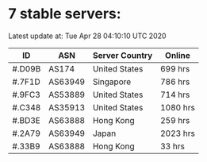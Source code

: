 # 7 stable servers:

Latest update at: Tue Apr 28 04:10:10 UTC 2020

| ID | ASN | Server Country | Online |
| -- | --- | -------------- | ------ |
| #.D09B | AS174 | United States | 699 hrs |
| #.7F1D | AS63949 | Singapore | 786 hrs |
| #.9FC3 | AS53889 | United States | 714 hrs |
| #.C348 | AS35913 | United States | 1080 hrs |
| #.BD3E | AS63888 | Hong Kong | 259 hrs |
| #.2A79 | AS63949 | Japan | 2023 hrs |
| #.33B9 | AS63888 | Hong Kong | 33 hrs |

